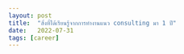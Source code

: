 ```yaml
---
layout: post
title:  "สิ่งที่ได้เรียนรู้จากการทำงานแนว consulting มา 1 ปี"
date:   2022-07-31
tags: [career]
---
```


